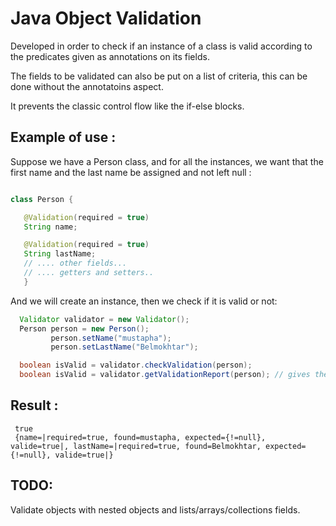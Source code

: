 # Java Object Validation

Developed in order to check if an instance of a class is valid according to the predicates
given as annotations on its fields.

The fields to be validated can also be put on a list of criteria, this can be done without the annotatoins aspect.

It prevents the classic control flow like the if-else blocks.

## Example of use :

Suppose we have a Person class, and for all the instances, we want that the first name and the last
name be assigned and not left null :

 ```JAVA

class Person {

    @Validation(required = true)
    String name;

    @Validation(required = true)
    String lastName;
    // .... other fields...
    // .... getters and setters..
    }
   ```
   
   And we will create an instance, then we check if it is valid or not: 
   
   ```JAVA 
     Validator validator = new Validator();
     Person person = new Person();
            person.setName("mustapha");
            person.setLastName("Belmokhtar");

     boolean isValid = validator.checkValidation(person);
     boolean isValid = validator.getValidationReport(person); // gives the details of each field
   ```
   ## Result :

  ```Console
   true
   {name=|required=true, found=mustapha, expected={!=null}, valide=true|, lastName=|required=true, found=Belmokhtar, expected={!=null}, valide=true|}
   ```
   ## TODO:

   Validate objects with nested objects and lists/arrays/collections fields.